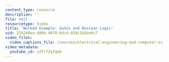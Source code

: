 ```yaml
---
content_type: resource
description: ''
file: null
resourcetype: Video
title: 'Worked Example: Gates and Boolean Logic'
uid: 225249ea-d89b-4078-6dc4-01911b5be0c7
video_files:
  video_captions_file: /courses/electrical-engineering-and-computer-science/6-004-computation-structures-spring-2017/c4/c4s2/c4s2v8/gates-and-boolean-logic/zZfr7Zqfqm4.vtt
video_metadata:
  youtube_id: zZfr7Zqfqm4
---
```

